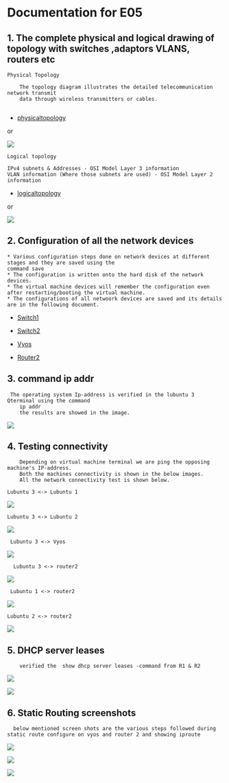 # Documentation for E05

## 1. The complete physical and logical drawing of topology with switches ,adaptors VLANS, routers etc

```
Physical Topology

	The topology diagram illustrates the detailed telecommunication network transmit
	data through wireless transmitters or cables.
 
 ```

* [physicaltopology](/E05/E05physicaltopology.drawio)

or 


![](/E05/physicaltopologyexe5.JPG)
	
```
Logical topology

IPv4 subnets & Addresses - OSI Model Layer 3 information
VLAN information (Where those subnets are used) - OSI Model Layer 2 information

```
* [logicaltopology](/E05/E05logicaltopology.drawio)

or 


![](/E05/logicaltopologyex5.JPG)


## 2. Configuration of all the network devices
 ```
 * Various configuration steps done on network devices at different stages and they are saved using the 
 command save
 * The configuration is written onto the hard disk of the network devices. 
 * The virtual machine devices will remember the configuration even after restarting/booting the virtual machine.
 * The configurations of all netwoork devices are saved and its details are in the following document.
 
  ```

* [Switch1](/E05/switch1.cfg)

* [Switch2](/E05/switch2.cfg)

* [Vyos](/E05/vyos.cfg)

* [Router2](/E05/router2.cfg)


## 3. command ip addr

```
 The operating system Ip-address is verified in the lubuntu 3 Qterminal using the command 
	ip addr
	the results are showed in the image.
```
![](/E05/lubuntu3_ipaddress.JPG)

## 4. Testing connectivity

``` Connectivity test  is verified using the command ping and traceroute.
	Depending on virtual machine terminal we are ping the opposing machine's IP-address.
	Both the machines connectivity is shown in the below images.
    All the network connectivity test is shown below.
```
```
Lubuntu 3 <-> Lubuntu 1

```
![](/E05/lubuntu3-1_ping%2Ctraceroute.JPG)

```
Lubuntu 3 <-> Lubuntu 2

```
![](/E05/lubuntu3-2_ping%2Ctraceroute.JPG)

```
 Lubuntu 3 <-> Vyos
 ```
 ![](/E05/lubunutu3-vyos_ping%2Ctraceroute.JPG)

```
  Lubuntu 3 <-> router2
 ```
 ![](/E05/lubunutu3-router2_ping%2Ctraceroute.JPG)

```
 Lubuntu 1 <-> router2

 ```
![](/E05/lubuntu1-router2_ping%2Ctraceroute.JPG)

 ```
 Lubuntu 2 <-> router2

 ```
![](/E05/lubuntu2-router2_ping%2Ctraceroute.JPG)
 

 ## 5. DHCP server leases

``` 
    verified the  show dhcp server leases -command from R1 & R2

```
![](/E05/vyos_dhcpserver.JPG)

![](/E05/router2_dhcpserver.JPG)


## 6. Static Routing screenshots

```
  below mentioned screen shots are the various steps followed during static route configure on vyos and router 2 and showing iproute
```

![](/E05/vyosrouter1_showiproute.JPG)


![](/E05/router2_showiproute.JPG)


![](/E05/router2_showiproute_2.JPG)
